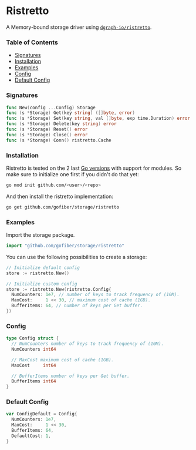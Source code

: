 ﻿# Ristretto

A Memory-bound storage driver using [`dgraph-io/ristretto`](https://github.com/dgraph-io/ristretto).

### Table of Contents
- [Signatures](#signatures)
- [Installation](#installation)
- [Examples](#examples)
- [Config](#config)
- [Default Config](#default-config)


### Signatures
```go
func New(config ...Config) Storage
func (s *Storage) Get(key string) ([]byte, error)
func (s *Storage) Set(key string, val []byte, exp time.Duration) error
func (s *Storage) Delete(key string) error
func (s *Storage) Reset() error
func (s *Storage) Close() error
func (s *Storage) Conn() ristretto.Cache
```

### Installation
Ristretto is tested on the 2 last [Go versions](https://golang.org/dl/) with support for modules. So make sure to initialize one first if you didn't do that yet:
```bash
go mod init github.com/<user>/<repo>
```
And then install the ristretto implementation:
```bash
go get github.com/gofiber/storage/ristretto
```

### Examples
Import the storage package.
```go
import "github.com/gofiber/storage/ristretto"
```

You can use the following possibilities to create a storage:
```go
// Initialize default config
store := ristretto.New()

// Initialize custom config
store := ristretto.New(ristretto.Config{
  NumCounters: 1e7, // number of keys to track frequency of (10M).
  MaxCost:     1 << 30, // maximum cost of cache (1GB).
  BufferItems: 64, // number of keys per Get buffer.
})
```

### Config
```go
type Config struct {
  // NumCounters number of keys to track frequency of (10M).
  NumCounters int64

  // MaxCost maximum cost of cache (1GB).
  MaxCost     int64

  // BufferItems number of keys per Get buffer.
  BufferItems int64
}
```

### Default Config
```go
var ConfigDefault = Config{
  NumCounters: 1e7,
  MaxCost:     1 << 30,
  BufferItems: 64,
  DefaultCost: 1,
}
```
